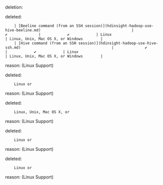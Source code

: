 deletion:

deleted:

		| [Beeline command (from an SSH session)](hdinsight-hadoop-use-hive-beeline.md)                                         |              ✔              |            ✔            | Linux                                     | Linux, Unix, Mac OS X, or Windows        |
		| [Hive command (from an SSH session)](hdinsight-hadoop-use-hive-ssh.md)                                         |              ✔              |            ✔            | Linux                                     | Linux, Unix, Mac OS X, or Windows        |

reason: (Linux Support)

deleted:

		Linux or

reason: (Linux Support)

deleted:

		Linux, Unix, Mac OS X, or

reason: (Linux Support)

deleted:

		Linux or

reason: (Linux Support)

deleted:

		Linux or

reason: (Linux Support)

